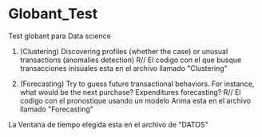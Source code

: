 # Globant_Test
Test globant para Data science


1.	(Clustering) Discovering profiles (whether the case) or unusual transactions (anomalies detection) 
R// El codigo con el que busque transacciones inisuales esta en el archivo llamado "Clustering"

2.	(Forecasting) Try to guess future transactional behaviors. For instance, what would be the next purchase? Expenditures forecasting? 
R// El codigo con el pronostique usando un modelo Arima esta en el archivo llamado "Forecasting"

La Ventana de tiempo elegida esta en el archivo de "DATOS"
